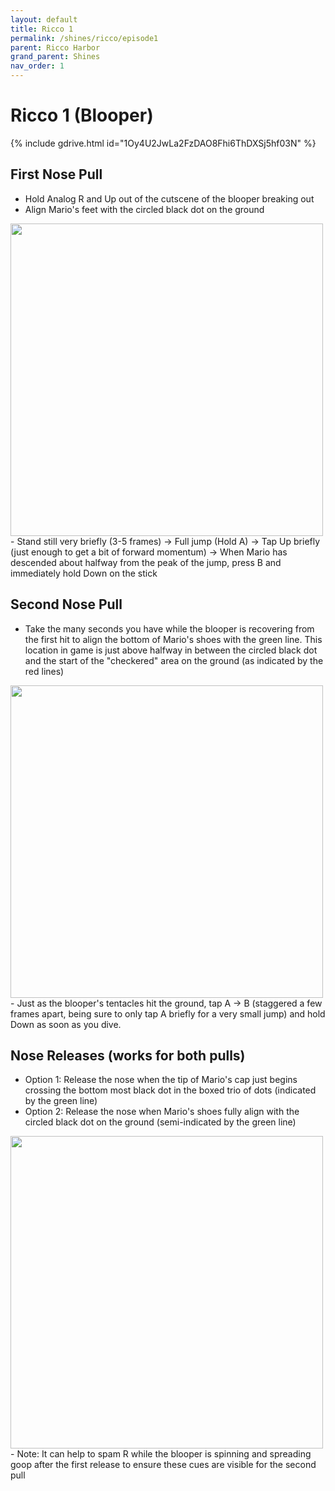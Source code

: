 ```yaml
---
layout: default
title: Ricco 1
permalink: /shines/ricco/episode1
parent: Ricco Harbor
grand_parent: Shines
nav_order: 1
---
```

# Ricco 1 (Blooper)

{% include gdrive.html id="1Oy4U2JwLa2FzDAO8Fhi6ThDXSj5hf03N" %}

## First Nose Pull

- Hold Analog R and Up out of the cutscene of the blooper breaking out
- Align Mario's feet with the circled black dot on the ground

<img src="https://cdn.discordapp.com/attachments/414653112108843008/842946202663387136/Ricco_1_Blooper_1st_Pull_Cue.png" width="500">
- Stand still very briefly (3-5 frames) -> Full jump (Hold A) -> Tap Up briefly (just enough to get a bit of forward momentum) -> When Mario has descended about halfway from the peak of the jump, press B and immediately hold Down on the stick

## Second Nose Pull

- Take the many seconds you have while the blooper is recovering from the first hit to align the bottom of Mario's shoes with the green line. This location in game is just above halfway in between the circled black dot and the start of the "checkered" area on the ground (as indicated by the red lines)

<img src="https://cdn.discordapp.com/attachments/414653112108843008/842946211555049472/Ricco_1_Blooper_2nd_Pull_Cue.png" width="500">
- Just as the blooper's tentacles hit the ground, tap A -> B (staggered a few frames apart, being sure to only tap A briefly for a very small jump) and hold Down as soon as you dive.

## Nose Releases (works for both pulls)

- Option 1: Release the nose when the tip of Mario's cap just begins crossing the bottom most black dot in the boxed trio of dots (indicated by the green line)
- Option 2: Release the nose when Mario's shoes fully align with the circled black dot on the ground (semi-indicated by the green line)

<img src="https://cdn.discordapp.com/attachments/414653112108843008/842946222188134430/Ricco_1_Blooper_Nose_Release_Cues.png" width="500">
- Note: It can help to spam R while the blooper is spinning and spreading goop after the first release to ensure these cues are visible for the second pull
